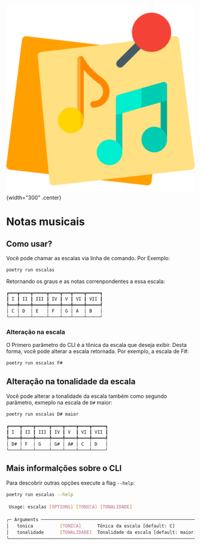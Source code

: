 ![logo_do_projeto](assets/logo.png){width="300" .center}
# Notas musicais


## Como usar?

Você pode chamar as escalas via linha de comando. Por Exemplo:

```bash
poetry run escalas
```

Retornando os graus e as notas correnpondentes a essa escala:

```
┏━━━┳━━━━┳━━━━━┳━━━━┳━━━┳━━━━┳━━━━━┓
┃ I ┃ II ┃ III ┃ IV ┃ V ┃ VI ┃ VII ┃
┡━━━╇━━━━╇━━━━━╇━━━━╇━━━╇━━━━╇━━━━━┩
│ C │ D  │ E   │ F  │ G │ A  │ B   │
└───┴────┴─────┴────┴───┴────┴─────┘
```

### Alteração na escala

O Primero parâmetro do CLI é a tônica da escala que deseja exibir. Desta forma, você pode alterar a escala retornada. Por exemplo, a escala de F#:

```bash
poetry run escalas F#
```

## Alteração na tonalidade da escala

Você pode alterar a tonalidade da escala também como segundo parâmetro, exmeplo na escala de `D#` maior:

```
poetry run escalas D# maior

┏━━━━┳━━━━┳━━━━━┳━━━━┳━━━━┳━━━━┳━━━━━┓
┃ I  ┃ II ┃ III ┃ IV ┃ V  ┃ VI ┃ VII ┃
┡━━━━╇━━━━╇━━━━━╇━━━━╇━━━━╇━━━━╇━━━━━┩
│ D# │ F  │ G   │ G# │ A# │ C  │ D   │
└────┴────┴─────┴────┴────┴────┴─────┘
```

## Mais informalções sobre o CLI

Para descobrir outras opções execute a flag `--help`:
```bash
poetry run escalas --help

 Usage: escalas [OPTIONS] [TONICA] [TONALIDADE]

╭─ Arguments ──────────────────────────────────────────────────────────────────────────────────────────────────────────╮
│   tonica          [TONICA]      Tônica da escala [default: C]                                                        │
│   tonalidade      [TONALIDADE]  Tonalidade da escala [default: maior]                                                │
╰──────────────────────────────────────────────────────────────────────────────────────────────────────────────────────╯
```